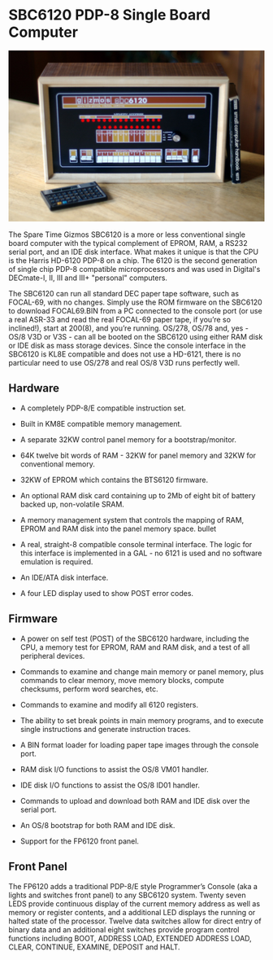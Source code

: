 # SBC6120 PDP-8 Single Board Computer

![SBC6120/FP6120 on a desk](images/SBC6120.jpg)

The Spare Time Gizmos SBC6120 is a more or less conventional single board computer with the typical complement of EPROM, RAM, a RS232 serial port, and an IDE disk interface.  What makes it unique is that the CPU is the Harris HD-6120 PDP-8 on a chip. The 6120 is the second generation of single chip PDP-8 compatible microprocessors and was used in Digital's DECmate-I, II, III and III+ "personal" computers.

The SBC6120 can run all standard DEC paper tape software, such as FOCAL-69, with no changes. Simply use the ROM firmware on the SBC6120 to download FOCAL69.BIN from a PC connected to the console port (or use a real ASR-33 and read the real FOCAL-69 paper tape, if you’re so inclined!), start at 200(8), and you’re running.  OS/278, OS/78 and, yes - OS/8 V3D or V3S - can all be booted on the SBC6120 using either RAM disk or IDE disk as mass storage devices. Since the console interface in the SBC6120 is KL8E compatible and does not use a HD-6121, there is no particular need to use OS/278 and real OS/8 V3D runs perfectly well.


## Hardware

* A completely PDP-8/E compatible instruction set.

* Built in KM8E compatible memory management.

* A separate 32KW control panel memory for a bootstrap/monitor.

* 64K twelve bit words of RAM - 32KW for panel memory and 32KW for conventional memory.

* 32KW of EPROM which contains the BTS6120 firmware.

* An optional RAM disk card containing up to 2Mb of eight bit of battery backed up, non-volatile SRAM.

*  A memory management system that controls the mapping of RAM, EPROM and RAM disk into the panel memory space.
bullet	

* A real, straight-8 compatible console terminal interface. The logic for this interface is implemented in a GAL - no 6121 is used and no software emulation is required.

* An IDE/ATA disk interface.

* A four LED display used to show POST error codes.


## Firmware

* A power on self test (POST) of the SBC6120 hardware, including the CPU, a memory test for EPROM, RAM and RAM disk, and a test of all peripheral devices.

* Commands to examine and change main memory or panel memory, plus commands to clear memory, move memory blocks, compute checksums, perform word searches, etc.

* Commands to examine and modify all 6120 registers.

* The ability to set break points in main memory programs, and to execute single instructions and generate instruction traces.

* A BIN format loader for loading paper tape images through the console port.

* RAM disk I/O functions to assist the OS/8 VM01 handler.

* IDE disk I/O functions to assist the OS/8 ID01 handler.

* Commands to upload and download both RAM and IDE disk over the serial port.

* An OS/8 bootstrap for both RAM and IDE disk.

* Support for the FP6120 front panel.


## Front Panel

The FP6120 adds a traditional PDP-8/E style Programmer’s Console (aka a lights and switches front panel) to any SBC6120 system. Twenty seven LEDS provide continuous display of the current memory address as well as memory or register contents, and a additional LED displays the running or halted state of the processor. Twelve data switches allow for direct entry of binary data and an additional eight switches provide program control functions including BOOT, ADDRESS LOAD, EXTENDED ADDRESS LOAD, CLEAR, CONTINUE, EXAMINE, DEPOSIT and HALT.

